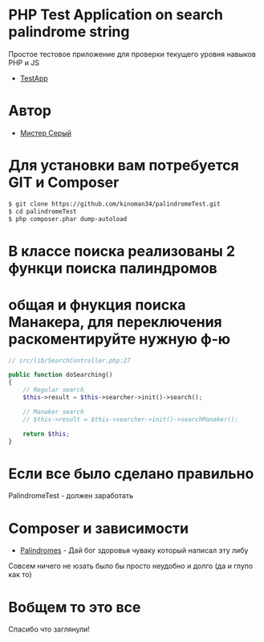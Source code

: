 # PHP Test Application on search palindrome string

Простое тестовое приложение для проверки текущего уровня навыков PHP и JS
- [TestApp](https://github.com/kinoman34/palindromeTest)

# Автор
- [Мистер Серый](https://github.com/kinoman34/)

# Для установки вам потребуется **GIT** и **Сomposer**

```sh
$ git clone https://github.com/kinoman34/palindromeTest.git
$ cd palindromeTest
$ php composer.phar dump-autoload
```
# В классе поиска реализованы 2 функци поиска палиндромов
# общая и фнукция поиска Манакера, для переключения раскоментируйте нужную ф-ю

```php
// src/lib/SearchController.php:27

public function doSearching()
{
	// Regular search
	$this->result = $this->searcher->init()->search();

	// Manaker search
	// $this->result = $this->searcher->init()->searchManaker();

	return $this;
}

```
# Если все было сделано правильно

PalindromeTest - должен заработать

# Composer и зависимости

- [Palindromes](https://github.com/reflectedMike/palindromes) - Дай бог здоровья чуваку который написал эту либу

Совсем ничего не юзать было бы просто неудобно и долго (да и глупо как то)

# Вобщем то это все

Спасибо что заглянули!